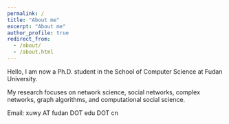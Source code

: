 ```yaml
---
permalink: /
title: "About me"
excerpt: "About me"
author_profile: true
redirect_from: 
  - /about/
  - /about.html
---
```


   Hello, I am now a Ph.D. student in the School of Computer Science at Fudan University.
   
   My research focuses on network science, social networks, complex networks, graph algorithms, and computational social science. 

Email: xuwy AT fudan DOT edu DOT cn
